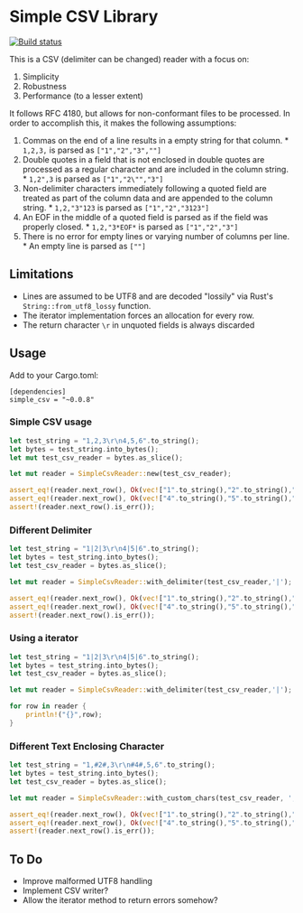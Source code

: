 # Simple CSV Library
[![Build status](https://api.travis-ci.org/daramos/simple_csv.png)](https://travis-ci.org/daramos/simple_csv)

This is a CSV (delimiter can be changed) reader with a focus on:
  1. Simplicity
  2. Robustness
  3. Performance (to a lesser extent)

It follows RFC 4180, but allows for non-conformant files to be processed. 
In order to accomplish this, it makes the following assumptions:

  1. Commas on the end of a line results in a empty string for that column.
    * `1,2,3,` is parsed as `["1","2","3",""]`
  2. Double quotes in a field that is not enclosed in double quotes are processed as a regular character and are included in the column string.
    * `1,2",3` is parsed as `["1","2\"","3"]`
  3. Non-delimiter characters immediately following a quoted field are treated as part of the column data and are appended to the column string.
    * `1,2,"3"123` is parsed as `["1","2","3123"]`
  4. An EOF in the middle of a quoted field is parsed as if the field was properly closed.
    * `1,2,"3*EOF*` is parsed as `["1","2","3"]`
  5. There is no error for empty lines or varying number of columns per line.
    * An empty line is parsed as `[""]`

## Limitations
  * Lines are assumed to be UTF8 and are decoded "lossily" via Rust's `String::from_utf8_lossy` function.
  * The iterator implementation forces an allocation for every row.
  * The return character `\r` in unquoted fields is always discarded

## Usage
Add to your Cargo.toml:

```
[dependencies]
simple_csv = "~0.0.8"
```

### Simple CSV usage
```rust
let test_string = "1,2,3\r\n4,5,6".to_string();
let bytes = test_string.into_bytes();
let mut test_csv_reader = bytes.as_slice();

let mut reader = SimpleCsvReader::new(test_csv_reader);

assert_eq!(reader.next_row(), Ok(vec!["1".to_string(),"2".to_string(),"3".to_string()].as_slice()));
assert_eq!(reader.next_row(), Ok(vec!["4".to_string(),"5".to_string(),"6".to_string()].as_slice()));
assert!(reader.next_row().is_err());
```
### Different Delimiter
```rust
let test_string = "1|2|3\r\n4|5|6".to_string();
let bytes = test_string.into_bytes();
let test_csv_reader = bytes.as_slice();

let mut reader = SimpleCsvReader::with_delimiter(test_csv_reader,'|');

assert_eq!(reader.next_row(), Ok(vec!["1".to_string(),"2".to_string(),"3".to_string()].as_slice()));
assert_eq!(reader.next_row(), Ok(vec!["4".to_string(),"5".to_string(),"6".to_string()].as_slice()));
assert!(reader.next_row().is_err());
```

### Using a iterator
```rust
let test_string = "1|2|3\r\n4|5|6".to_string();
let bytes = test_string.into_bytes();
let test_csv_reader = bytes.as_slice();

let mut reader = SimpleCsvReader::with_delimiter(test_csv_reader,'|');

for row in reader {
	println!("{}",row);
}
```

### Different Text Enclosing Character
```rust
let test_string = "1,#2#,3\r\n#4#,5,6".to_string();
let bytes = test_string.into_bytes();
let test_csv_reader = bytes.as_slice();

let mut reader = SimpleCsvReader::with_custom_chars(test_csv_reader, ',', '#', '\n');

assert_eq!(reader.next_row(), Ok(vec!["1".to_string(),"2".to_string(),"3".to_string()].as_slice()));
assert_eq!(reader.next_row(), Ok(vec!["4".to_string(),"5".to_string(),"6".to_string()].as_slice()));
assert!(reader.next_row().is_err());
```

## To Do

  * Improve malformed UTF8 handling
  * Implement CSV writer?
  * Allow the iterator method to return errors somehow?
  

